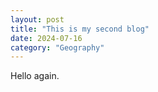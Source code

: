 ```yaml
---
layout: post
title: "This is my second blog"
date: 2024-07-16
category: "Geography"
---
```


Hello again.
